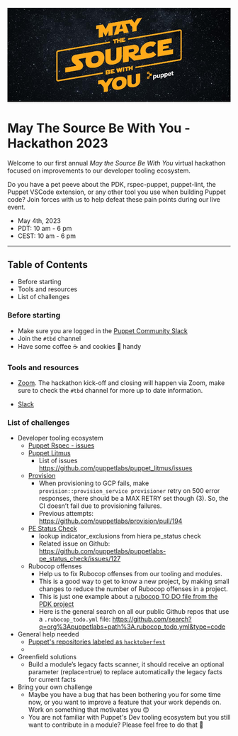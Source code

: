 ![banner](images/puppet-may-the-source-be-with-you-2023.jpg)

# May The Source Be With You - Hackathon 2023

Welcome to our first annual _May the Source Be With You_ virtual hackathon focused on improvements to our developer tooling ecosystem.

Do you have a pet peeve about the PDK, rspec-puppet, puppet-lint, the Puppet VSCode extension, or any other tool you use when building Puppet code? Join forces with us to help defeat these pain points during our live event.

* May 4th, 2023
* PDT: 10 am - 6 pm 
* CEST: 10 am - 6 pm 

----

Table of Contents
-----------------

- Before starting
- Tools and resources
- List of challenges

### Before starting

- Make sure you are logged in the [Puppet Community Slack](https://slack.puppet.com/)
- Join the `#tbd` channel
- Have some coffee ☕ and cookies 🍪 handy 

### Tools and resources

- [Zoom](https://support.zoom.us/hc/en-us/articles/4415294177549-Downloading-the-Zoom-desktop-client-and-mobile-app). The hackathon kick-off and closing will happen via Zoom, make sure to check the `#tbd` channel for more up to date information.

- [Slack](https://slack.com/download)

### List of challenges

- Developer tooling ecosystem
    - [Puppet Rspec - issues](https://github.com/puppetlabs/rspec-puppet/issues)
    - [Puppet Litmus](https://github.com/puppetlabs/puppet_litmus)
        - List of issues https://github.com/puppetlabs/puppet_litmus/issues
    - [Provision](https://github.com/puppetlabs/provision)
        - When provisioning to GCP fails, make `provision::provision_service provisioner` retry on 500 error responses, there should be a MAX RETRY set though (3). So, the CI doesn’t fail due to provisioning failures.
        - Previous attempts: https://github.com/puppetlabs/provision/pull/194
    - [PE Status Check](https://github.com/puppetlabs/puppetlabs-pe_status_check)
        - lookup indicator_exclusions from hiera pe_status check
        - Related issue on Github: https://github.com/puppetlabs/puppetlabs-pe_status_check/issues/127
    - Rubocop offenses
        - Help us to fix Rubocop offenses from our tooling and modules.
        - This is a good way to get to know a new project, by making small changes to reduce the number of Rubocop offenses in a project.
        - This is just one example about a [rubocop TO DO file from the PDK project](https://github.com/puppetlabs/pdk/blob/main/.rubocop_todo.yml)
        - Here is the general search on all our public Github repos that use a `.rubocop_todo.yml` file: https://github.com/search?q=org%3Apuppetlabs+path%3A.rubocop_todo.yml&type=code
- General help needed
    - [Puppet's repositories labeled as `hacktoberfest`](https://github.com/search?q=topic%3Ahacktoberfest+org%3Apuppetlabs+fork%3Atrue&type=repositories)
    - 
- Greenfield solutions
    - Build a module’s legacy facts scanner, it should receive an optional parameter (replace=true) to replace automatically the legacy facts for current facts
- Bring your own challenge
    - Maybe you have a bug that has been bothering you for some time now, or you want to improve a feature that your work depends on. Work on something that motivates you 😊
    - You are not familiar with Puppet's Dev tooling ecosystem but you still want to contribute in a module? Please feel free to do that 🙌